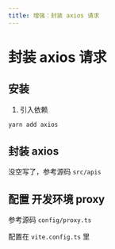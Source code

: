 ```yaml
---
title: 增强：封装 axios 请求
---
```


# 封装 axios 请求

## 安装

1. 引入依赖

```zsh
yarn add axios
```

## 封装 axios

没空写了，参考源码 `src/apis`

## 配置 开发环境 proxy

参考源码 `config/proxy.ts`

配置在 `vite.config.ts` 里
